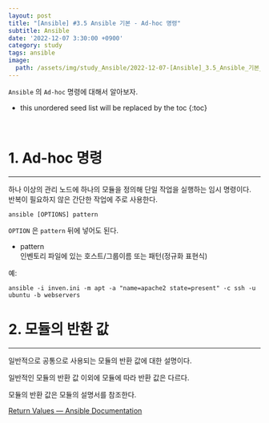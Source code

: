 ```yaml
---
layout: post
title: "[Ansible] #3.5 Ansible 기본 - Ad-hoc 명령"
subtitle: Ansible
date: '2022-12-07 3:30:00 +0900'
category: study
tags: ansible
image:
  path: /assets/img/study_Ansible/2022-12-07-[Ansible]_3.5_Ansible_기본_-_Ad-hoc_명령/logo.png
---
```


`Ansible` 의 `Ad-hoc` 명령에 대해서 알아보자.

<!--more-->

* this unordered seed list will be replaced by the toc
{:toc}

<br>

# 1. Ad-hoc 명령
---

하나 이상의 관리 노드에 하나의 모듈을 정의해 단일 작업을 실행하는 임시 명령이다.<br>
반복이 필요하지 않은 간단한 작업에 주로 사용한다.<br>

```shell
ansible [OPTIONS] pattern
```

`OPTION` 은 `pattern` 뒤에 넣어도 된다.

* pattern<br>
    인벤토리 파일에 있는 호스트/그룹이름 또는 패턴(정규화 표현식)

예:

```shell
ansible -i inven.ini -m apt -a "name=apache2 state=present" -c ssh -u ubuntu -b webservers
```

# 2. 모듈의 반환 값
---

일반적으로 공통으로 사용되는 모듈의 반환 값에 대한 설명이다.

일반적인 모듈의 반환 값 이외에 모듈에 따라 반환 값은 다르다.

모듈의 반환 값은 모듈의 설명서를 참조한다.

[Return Values — Ansible Documentation](https://docs.ansible.com/ansible/latest/reference_appendices/common_return_values.html)